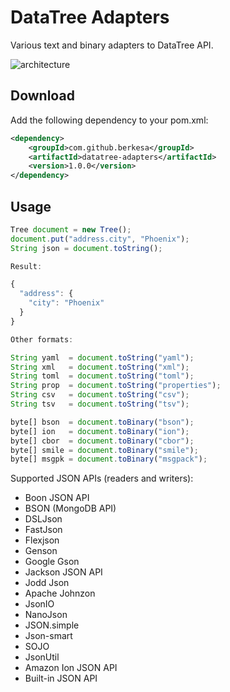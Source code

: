 # DataTree Adapters
Various text and binary adapters to DataTree API.

 ![architecture](https://github.com/berkesa/datatree/blob/master/docs/images/architecture.png)

## Download

Add the following dependency to your pom.xml:

```xml
<dependency>
    <groupId>com.github.berkesa</groupId>
    <artifactId>datatree-adapters</artifactId>
    <version>1.0.0</version>
</dependency>
```

## Usage

```javascript
Tree document = new Tree();
document.put("address.city", "Phoenix");
String json = document.toString();

Result:

{
  "address": {
    "city": "Phoenix"
  }
}

Other formats:

String yaml  = document.toString("yaml");
String xml   = document.toString("xml");
String toml  = document.toString("toml");
String prop  = document.toString("properties");
String csv   = document.toString("csv");
String tsv   = document.toString("tsv");

byte[] bson  = document.toBinary("bson");
byte[] ion   = document.toBinary("ion");
byte[] cbor  = document.toBinary("cbor");
byte[] smile = document.toBinary("smile");
byte[] msgpk = document.toBinary("msgpack");
```

Supported JSON APIs (readers and writers):

- Boon JSON API
- BSON (MongoDB API)
- DSLJson
- FastJson
- Flexjson
- Genson
- Google Gson
- Jackson JSON API
- Jodd Json
- Apache Johnzon
- JsonIO
- NanoJson
- JSON.simple
- Json-smart
- SOJO
- JsonUtil
- Amazon Ion JSON API
- Built-in JSON API
